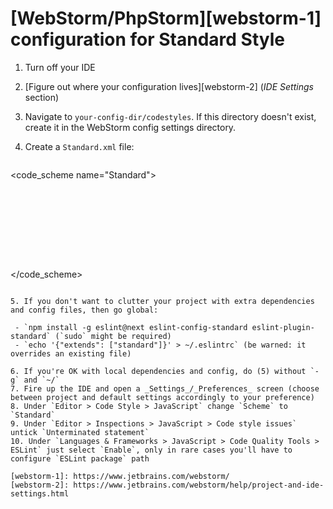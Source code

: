 # [WebStorm/PhpStorm][webstorm-1] configuration for Standard Style

1. Turn off your IDE
2. [Figure out where your configuration lives][webstorm-2] (_IDE Settings_ section)
3. Navigate to `your-config-dir/codestyles`. If this directory doesn't exist, create it in the WebStorm
config settings directory.
4. Create a `Standard.xml` file:

   ```xml
  <code_scheme name="Standard">
    <JSCodeStyleSettings>
      <option name="USE_SEMICOLON_AFTER_STATEMENT" value="false" />
      <option name="SPACES_WITHIN_OBJECT_LITERAL_BRACES" value="true" />
    </JSCodeStyleSettings>
    <XML>
      <option name="XML_LEGACY_SETTINGS_IMPORTED" value="true" />
    </XML>
    <codeStyleSettings language="JavaScript">
      <option name="KEEP_BLANK_LINES_IN_CODE" value="1" />
      <option name="SPACE_WITHIN_BRACKETS" value="true" />
      <option name="SPACE_BEFORE_METHOD_PARENTHESES" value="true" />
      <option name="KEEP_SIMPLE_BLOCKS_IN_ONE_LINE" value="true" />
      <option name="KEEP_SIMPLE_METHODS_IN_ONE_LINE" value="true" />
      <indentOptions>
        <option name="INDENT_SIZE" value="2" />
        <option name="CONTINUATION_INDENT_SIZE" value="2" />
        <option name="TAB_SIZE" value="2" />
      </indentOptions>
    </codeStyleSettings>
  </code_scheme>
  ```

5. If you don't want to clutter your project with extra dependencies and config files, then go global:

   - `npm install -g eslint@next eslint-config-standard eslint-plugin-standard` (`sudo` might be required)
   - `echo '{"extends": ["standard"]}' > ~/.eslintrc` (be warned: it overrides an existing file)

6. If you're OK with local dependencies and config, do (5) without `-g` and `~/`
7. Fire up the IDE and open a _Settings_/_Preferences_ screen (choose between project and default settings accordingly to your preference)
8. Under `Editor > Code Style > JavaScript` change `Scheme` to `Standard`
9. Under `Editor > Inspections > JavaScript > Code style issues` untick `Unterminated statement`
10. Under `Languages & Frameworks > JavaScript > Code Quality Tools > ESLint` just select `Enable`, only in rare cases you'll have to configure `ESLint package` path

[webstorm-1]: https://www.jetbrains.com/webstorm/
[webstorm-2]: https://www.jetbrains.com/webstorm/help/project-and-ide-settings.html
